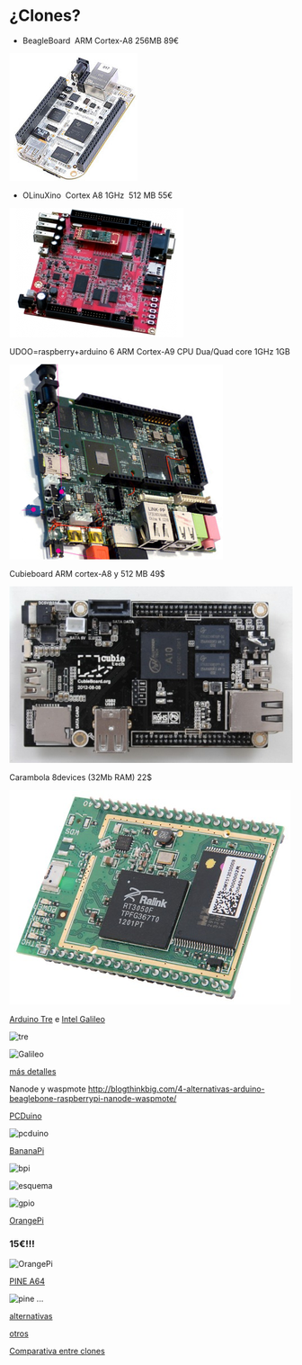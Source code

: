 # ¿Clones?

* BeagleBoard  ARM Cortex-A8 256MB 89€

![beagle](./imagenes/Beagle.png)


* OLinuXino  Cortex A8 1GHz  512 MB 55€

![Olixunio](./imagenes/Olinuxino.png)


UDOO=raspberry+arduino
6 ARM Cortex-A9 CPU Dua/Quad core 1GHz
1GB

![udoo](./imagenes/UDOO.png)

Cubieboard ARM cortex-A8 y 512 MB 49$

![Cubieboard](./imagenes/Cubbieboard.png)

Carambola 8devices (32Mb RAM) 22$

![Carambola](./imagenes/carambola.png)

[Arduino Tre](https://www.arduino.cc/en/uploads/Main/ArduinoTre_LandingPage.jpg) e [Intel Galileo](https://www.arduino.cc/en/ArduinoCertified/IntelGalileo)

![tre](https://www.arduino.cc/en/uploads/Main/ArduinoTre_LandingPage.jpg)

![Galileo](https://www.arduino.cc/en/uploads/ArduinoCertified/IntelGalileo_fabD_Front_450px.jpg)

[más detalles](http://blog.elcacharreo.com/2013/10/04/nuevos-arduino-galileo-y-tre/)


Nanode y waspmote
http://blogthinkbig.com/4-alternativas-arduino-beaglebone-raspberrypi-nanode-waspmote/

[PCDuino](http://www.linksprite.com/linksprite-pcduino/)

![pcduino](http://www.pcduino.com/wp-content/uploads/2013/11/pcduino_lite_wifi.jpg)


[BananaPi](http://www.bananapi.org/)

![bpi](http://3.bp.blogspot.com/-GoEelIoko-w/U2h3F0qXJJI/AAAAAAAAA1M/1XcSOrhLnlk/s1600/BananaPi-A+45degree.jpg)

![esquema](http://1.bp.blogspot.com/-azSvZIIpG34/U8jNKCkvGsI/AAAAAAAAAro/stwR2lJqlnI/s1600/Banana-pi-%E6%AD%A3%E9%9D%A2.png)

![gpio](http://3.bp.blogspot.com/-t3ox6yvnWXw/U2h33S-_sGI/AAAAAAAAA1s/LwXUm6z7AmM/s1600/26pins-header.png)

[OrangePi](http://www.orangepi.org/)

### 15€!!!

![OrangePi](http://www.orangepi.org/orangepiplus/H3shuoming.jpg)

[PINE A64](https://www.kickstarter.com/projects/pine64/pine-a64-first-15-64-bit-single-board-super-comput?ref=card)

![pine](http://www.omicrono.com/wp-content/uploads/2015/12/pine-a64-1.jpg)
...

[alternativas](http://blogthinkbig.com/alternativas-raspberry-pi/)

[otros](http://en.wikipedia.org/wiki/Raspberry_Pi#See_also)

[Comparativa entre clones](https://learn.adafruit.com/embedded-linux-board-comparison?view=all)
